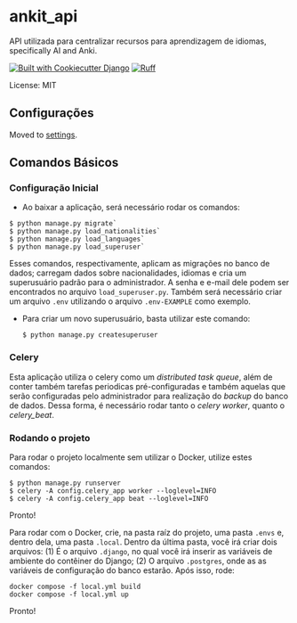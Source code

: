 # ankit_api

API utilizada para centralizar recursos para aprendizagem de idiomas, specifically AI and Anki.

[![Built with Cookiecutter Django](https://img.shields.io/badge/built%20with-Cookiecutter%20Django-ff69b4.svg?logo=cookiecutter)](https://github.com/cookiecutter/cookiecutter-django/)
[![Ruff](https://img.shields.io/endpoint?url=https://raw.githubusercontent.com/astral-sh/ruff/main/assets/badge/v2.json)](https://github.com/astral-sh/ruff)

License: MIT

## Configurações

Moved to [settings](http://cookiecutter-django.readthedocs.io/en/latest/settings.html).

## Comandos Básicos

### Configuração Inicial

- Ao baixar a aplicação, será necessário rodar os comandos:

```
$ python manage.py migrate`
$ python manage.py load_nationalities`
$ python manage.py load_languages`
$ python manage.py load_superuser`
```

Esses comandos, respectivamente, aplicam as migrações no banco de dados; carregam dados sobre nacionalidades, idiomas e cria um superusuário padrão para o administrador. A senha e e-mail dele podem ser encontrados no arquivo `load_superuser.py`. Também será necessário criar um arquivo `.env` utilizando o arquivo `.env-EXAMPLE` como exemplo.

- Para criar um novo superusuário, basta utilizar este comando:

      $ python manage.py createsuperuser

### Celery

Esta aplicação utiliza o celery como um _distributed task queue_, além de conter também tarefas periodicas pré-configuradas e também aquelas que serão configuradas pelo administrador para realização do _backup_ do banco de dados. Dessa forma, é necessário rodar tanto o _celery worker_, quanto o _celery_beat_.

### Rodando o projeto

Para rodar o projeto localmente sem utilizar o Docker, utilize estes comandos:

```
$ python manage.py runserver
$ celery -A config.celery_app worker --loglevel=INFO
$ celery -A config.celery_app beat --loglevel=INFO
```

Pronto!

Para rodar com o Docker, crie, na pasta raíz do projeto, uma pasta `.envs` e, dentro dela, uma pasta `.local`. Dentro da última pasta, você irá criar dois arquivos: (1) É o arquivo `.django`, no qual você irá inserir as variáveis de ambiente do contêiner do Django; (2) O arquivo `.postgres`, onde as as variáveis de configuração do banco estarão. Após isso, rode:

```
docker compose -f local.yml build
docker compose -f local.yml up
```

Pronto!
